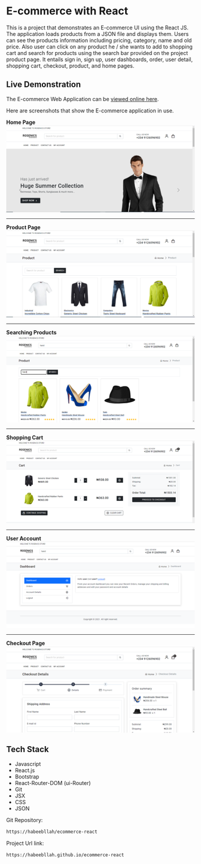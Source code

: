# E-commerce with React

This is a project that demonstrates an E-commerce UI using the React JS. The application loads 
products from a JSON file and displays them. Users can see the products information including pricing, category, 
name and old price. Also user can click on any product he / she wants to add to shopping cart and search for products 
using the search bar provided on the project product page. It entails sign in, sign up, user dashboards,
order, user detail, shopping cart, checkout, product, and home pages.

## Live Demonstration

The E-commerce Web Application can be [viewed online here](https://habeebllah.github.io/ecommerce-react).

Here are screenshots that show the E-commerce application in use.

**Home Page**
![Home Page](/screenshots/HomePage.PNG?raw=true "Home Page")

---

**Product Page**
![Product Page](/screenshots/ProductPage.PNG?raw=true "Product Page")

---

**Searching Products**
![Shopping Cart](/screenshots/Search.PNG?raw=true "Searching Products")

---

**Shopping Cart**
![Shopping Cart](/screenshots/CartPage.PNG?raw=true "Shopping Cart")

---

**User Account**
![Shopping Cart](/screenshots/UserDashboard.PNG?raw=true "User Account")

---

**Checkout Page**
![Checkout Page](/screenshots/CheckoutPage.PNG?raw=true "Checkout Page")


## Tech Stack
* Javascript
* React.js
* Bootstrap
* React-Router-DOM (ui-Router)
* Git
* JSX
* CSS
* JSON


Git Repository:
```bash
https://habeebllah/ecommerce-react
```

Project Url link:
```bash
https://habeebllah.github.io/ecommerce-react
```
